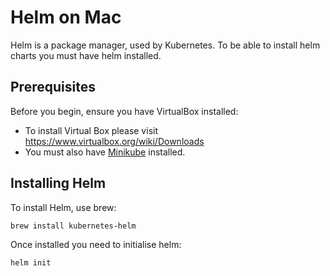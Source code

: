 # Helm on Mac

Helm is a package manager, used by Kubernetes. To be able to install helm charts you must have helm installed.


## Prerequisites

Before you begin, ensure you have VirtualBox installed:
<!--- These are just example requirements. Add, duplicate or remove as required --->
* To install Virtual Box please visit https://www.virtualbox.org/wiki/Downloads
* You must also have [Minikube](https://github.com/kesterriley/my-helm-charts/guides/minikube/README.md) installed.


## Installing Helm

To install Helm, use brew:

```
brew install kubernetes-helm
```

Once installed you need to initialise helm:

```
helm init
```
